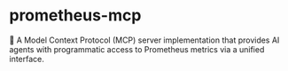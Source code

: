 # prometheus-mcp
🤖 A Model Context Protocol (MCP) server implementation that provides AI agents with programmatic access to Prometheus metrics via a unified interface.
